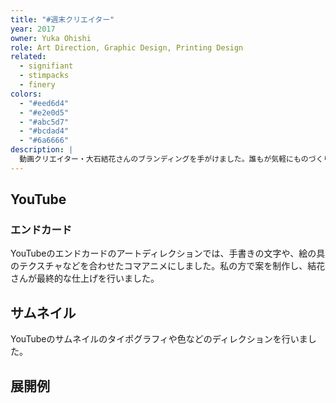 ```yaml
---
title: "#週末クリエイター"
year: 2017
owner: Yuka Ohishi
role: Art Direction, Graphic Design, Printing Design
related:
  - signifiant
  - stimpacks
  - finery
colors:
  - "#eed6d4"
  - "#e2e0d5"
  - "#abc5d7"
  - "#bcdad4"
  - "#6a6666"
description: |
  動画クリエイター・大石結花さんのブランディングを手がけました。誰もが気軽にものづくりをすることを後押しする彼女の活動「#週末クリエイター」を表現するロゴや、アートワークをデザインしました。デジタルとアナログの両面で創作活動に役立つTipsをYouTubeで配信する彼女を表す、鉛筆とデジタルツールで利用されるペンツールをモチーフにしています。
---
```


<work-media name="logo.jpg" alt="週末クリエイターロゴ" />
<work-media name="stickers.jpg" alt="課題：誰でも「#週末クリエイター」として活動を表明出来ることを表現した、中央の名前部分が差し替え可能なロゴ。" caption="誰でも「#週末クリエイター」として活動を表明出来ることを表現した、中央の名前部分が差し替え可能なロゴ。" />

<work-media name="color.png" alt="週末クリエイターカラーパレット" />
<work-media name="namecard.jpg" alt="週末クリエイター名刺デザイン" />

## YouTube

### エンドカード

YouTubeのエンドカードのアートディレクションでは、手書きの文字や、絵の具のテクスチャなどを合わせたコマアニメにしました。私の方で案を制作し、結花さんが最終的な仕上げを行いました。

<work-media name="endcard_initial.gif" alt="週末クリエイターのエンドカード 初期案" caption="初期案" full="false" />

<work-media name="endcard_final.gif" alt="週末クリエイターのエンドカード 最終デザイン" caption="最終デザイン" full="false" />

## サムネイル

YouTubeのサムネイルのタイポグラフィや色などのディレクションを行いました。

<work-media name="youtube_thumbnail.jpg" alt="YouTubeのサムネイル" />

## 展開例

<work-media name="enamelpin.jpg" alt="エナメルピン" />
<work-media name="pillow.jpg" alt="クッション" />
<work-media name="charger.jpg" alt="モバイルバッテリー" />
